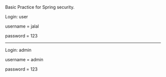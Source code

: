 Basic Practice for Spring security.

Login: user

username = jalal

password = 123

------------------

Login: admin


username = admin

password = 123

